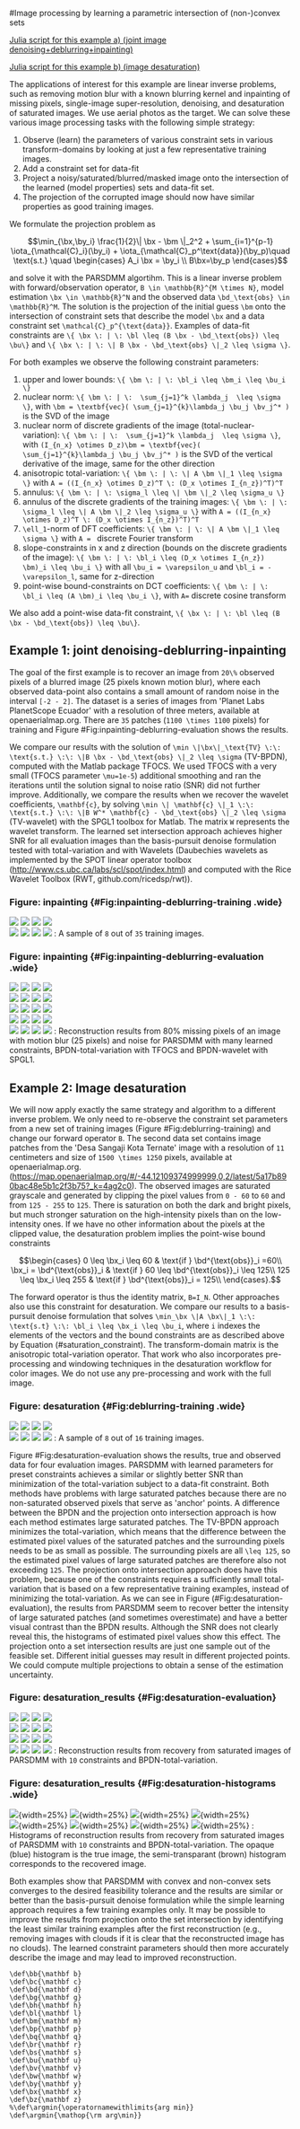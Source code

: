 #Image processing by learning a parametric intersection of (non-)convex sets

[Julia script for this example a) (joint image denoising+deblurring+inpainting)](../examples/Ecuador_deblurring_inpainting/deblurring_inpainting_by_constraint_learning_SA.jl)

[Julia script for this example b) (image desaturation)](../examples/Indonesia_deblurring/image_desaturation_by_constraint_learning.jl)

The applications of interest for this example are linear inverse problems, such as removing motion blur with a known blurring kernel and inpainting of missing pixels, single-image super-resolution, denoising, and desaturation of saturated images. We use aerial photos as the target. We can solve these various image processing tasks with the following simple strategy:

1. Observe (learn) the parameters of various constraint sets in various transform-domains by looking at just a few representative training images.
2. Add a constraint set for data-fit 
2. Project a noisy/saturated/blurred/masked image onto the intersection of the learned (model properties) sets and data-fit set.
3. The projection of the corrupted image should now have similar properties as good training images.

We formulate the projection problem as
```math #proj_intersect_lininvprob2
\min_{\bx,\by_i} \frac{1}{2}\| \bx - \bm \|_2^2 + \sum_{i=1}^{p-1} \iota_{\mathcal{C}_i}(\by_i) + \iota_{\mathcal{C}_p^\text{data}}(\by_p)\quad \text{s.t.} \quad \begin{cases}
A_i \bx = \by_i \\ B\bx=\by_p
\end{cases}
```
and solve it with the PARSDMM algortihm. This is a linear inverse problem with forward/observation operator, ``B \in \mathbb{R}^{M \times N}``, model estimation ``\bx \in \mathbb{R}^N`` and the observed data ``\bd_\text{obs} \in \mathbb{R}^M``. The solution is the projection of the initial guess ``\bm`` onto the intersection of constraint sets that describe the model ``\bx`` and a data constraint set ``\mathcal{C}_p^{\text{data}}``. Examples of data-fit constraints are ``\{ \bx \: | \: \bl \leq (B \bx - \bd_\text{obs}) \leq \bu\}`` and ``\{ \bx \: | \: \| B \bx - \bd_\text{obs} \|_2 \leq \sigma \}``. 

For both examples we observe the following constraint parameters:
 
1. upper and lower bounds: ``\{ \bm \: | \: \bl_i \leq \bm_i \leq \bu_i \}``
2. nuclear norm: ``\{ \bm \: | \:  \sum_{j=1}^k \lambda_j  \leq \sigma \}``, with ``\bm = \textbf{vec}( \sum_{j=1}^{k}\lambda_j \bu_j \bv_j^* )`` is the SVD of the image
3. nuclear norm of discrete gradients of the image (total-nuclear-variation): ``\{ \bm \: | \:  \sum_{j=1}^k \lambda_j  \leq \sigma \}``, with ``(I_{n_x} \otimes D_z)\bm = \textbf{vec}( \sum_{j=1}^{k}\lambda_j \bu_j \bv_j^* )`` is the SVD of the vertical derivative of the image, same for the other direction
4. anisotropic total-variation: ``\{ \bm \: | \: \| A \bm \|_1 \leq \sigma \}`` with ``A = ((I_{n_x} \otimes D_z)^T \: (D_x \otimes I_{n_z})^T)^T``
5. annulus: ``\{ \bm \: | \: \sigma_l \leq \| \bm \|_2 \leq \sigma_u \}``
6. annulus of the discrete gradients of the training images:  ``\{ \bm \: | \: \sigma_l \leq \| A \bm \|_2 \leq \sigma_u \}`` with ``A = ((I_{n_x} \otimes D_z)^T \: (D_x \otimes I_{n_z})^T)^T``
7. ``\ell_1``-norm of DFT coefficients: ``\{ \bm \: | \: \| A \bm \|_1 \leq \sigma \}`` with ``A = `` discrete Fourier transform
8. slope-constraints in x and z direction (bounds on the discrete gradients of the image): ``\{ \bm \: | \: \bl_i \leq (D_x \otimes I_{n_z}) \bm)_i \leq \bu_i \}`` with all ``\bu_i = \varepsilon_u`` and ``\bl_i = - \varepsilon_l``, same for z-direction
9. point-wise bound-constraints on DCT coefficients: ``\{ \bm \: | \: \bl_i \leq (A \bm)_i \leq \bu_i \}``, with ``A=`` discrete cosine transform

We also add a point-wise data-fit constraint, ``\{ \bx \: | \: \bl \leq (B \bx - \bd_\text{obs}) \leq \bu\}``.

## Example 1: joint denoising-deblurring-inpainting
The goal of the first example is to recover an image from ``20\%`` observed pixels of a blurred image (25 pixels known motion blur), where each observed data-point also contains a small amount of random noise in the interval ``[-2 - 2]``. The dataset is a series of images from 'Planet Labs PlanetScope Ecuador' with a resolution of three meters, available at openaerialmap.org. There are ``35`` patches (``1100 \times 1100`` pixels) for training and Figure #Fig:inpainting-deblurring-evaluation shows the results. 

We compare our results with the solution of ``\min \|\bx\|_\text{TV} \:\: \text{s.t.} \:\: \|B \bx - \bd_\text{obs} \|_2 \leq \sigma`` (TV-BPDN), computed with the Matlab package TFOCS. We used TFOCS with a very small (TFOCS parameter ``\mu=1e-5``) additional smoothing and ran the iterations until the solution signal to noise ratio (SNR) did not further improve. Additionally, we compare the results when we recover the wavelet coefficients, ``\mathbf{c}``, by solving ``\min \| \mathbf{c} \|_1 \:\: \text{s.t.} \:\: \|B W^* \mathbf{c} - \bd_\text{obs} \|_2 \leq \sigma`` (TV-wavelet) with the SPGL1 toolbox for Matlab. The matrix ``W`` represents the wavelet transform. The learned set intersection approach achieves higher SNR for all evaluation images than the basis-pursuit denoise formulation tested with total-variation and with Wavelets (Daubechies wavelets as implemented by the SPOT linear operator toolbox (http://www.cs.ubc.ca/labs/scl/spot/index.html) and computed with the Rice Wavelet Toolbox (RWT, github.com/ricedsp/rwt)).


### Figure:  inpainting {#Fig:inpainting-deblurring-training .wide}
![](images/inpainting_deblurring_figs/training_data_1.png)
![](images/inpainting_deblurring_figs/training_data_2.png)
![](images/inpainting_deblurring_figs/training_data_3.png)
![](images/inpainting_deblurring_figs/training_data_4.png)\
![](images/inpainting_deblurring_figs/training_data_5.png)
![](images/inpainting_deblurring_figs/training_data_6.png)
![](images/inpainting_deblurring_figs/training_data_7.png)
![](images/inpainting_deblurring_figs/training_data_8.png)
: A sample of ``8`` out of ``35`` training images.

### Figure:  inpainting {#Fig:inpainting-deblurring-evaluation .wide}
![](images/inpainting_deblurring_figs/deblurring_inpainting_observed1.png)
![](images/inpainting_deblurring_figs/deblurring_inpainting_observed2.png)
![](images/inpainting_deblurring_figs/deblurring_inpainting_observed3.png)
![](images/inpainting_deblurring_figs/deblurring_inpainting_observed4.png)\
![](images/inpainting_deblurring_figs/deblurring_inpainting_evaluation1.png)
![](images/inpainting_deblurring_figs/deblurring_inpainting_evaluation2.png)
![](images/inpainting_deblurring_figs/deblurring_inpainting_evaluation3.png)
![](images/inpainting_deblurring_figs/deblurring_inpainting_evaluation4.png)\
![](images/inpainting_deblurring_figs/PARSDMM_deblurring_inpainting1.png)
![](images/inpainting_deblurring_figs/PARSDMM_deblurring_inpainting2.png)
![](images/inpainting_deblurring_figs/PARSDMM_deblurring_inpainting3.png)
![](images/inpainting_deblurring_figs/PARSDMM_deblurring_inpainting4.png)\
![](images/inpainting_deblurring_figs/TFOCS_TV_inpainting1.png)
![](images/inpainting_deblurring_figs/TFOCS_TV_inpainting2.png)
![](images/inpainting_deblurring_figs/TFOCS_TV_inpainting3.png)
![](images/inpainting_deblurring_figs/TFOCS_TV_inpainting4.png)\
![](images/inpainting_deblurring_figs/SPGL1_wavelet_inpainting1.png)
![](images/inpainting_deblurring_figs/SPGL1_wavelet_inpainting2.png)
![](images/inpainting_deblurring_figs/SPGL1_wavelet_inpainting3.png)
![](images/inpainting_deblurring_figs/SPGL1_wavelet_inpainting4.png)
: Reconstruction results from 80% missing pixels of an image with motion blur (25 pixels) and noise for PARSDMM with many learned constraints, BPDN-total-variation with TFOCS and BPDN-wavelet with SPGL1.

## Example 2: Image desaturation
We will now apply exactly the same strategy and algorithm to a different inverse problem. We only need to re-observe the constraint set parameters from a new set of training images (Figure #Fig:deblurring-training) and change our forward operator ``B``.
The second data set contains image patches from the 'Desa Sangaji Kota Ternate' image with a resolution of ``11`` centimeters and size of ``1500 \times 1250`` pixels, available at openaerialmap.org. (https://map.openaerialmap.org/#/-44.12109374999999,0,2/latest/5a17b890bac48e5b1c2f3b75?_k=4ag2c0). The observed images are saturated grayscale and generated by clipping the pixel values from ``0 - 60`` to ``60`` and from ``125 - 255`` to ``125``. There is saturation on both the dark and bright pixels, but much stronger saturation on the high-intensity pixels than on the low-intensity ones. If we have no other information about the pixels at the clipped value, the desaturation problem implies the point-wise bound constraints

```math #saturation_constraint
\begin{cases}
0 \leq \bx_i \leq 60 & \text{if } \bd^{\text{obs}}_i =60\\
\bx_i = \bd^{\text{obs}}_i & \text{if } 60 \leq \bd^{\text{obs}}_i \leq 125\\
125 \leq \bx_i \leq 255 & \text{if } \bd^{\text{obs}}_i = 125\\
\end{cases}.
```
The forward operator is thus the identity matrix, ``B=I_N``. Other approaches also use this constraint for desaturation. We compare our results to a basis-pursuit denoise formulation that solves ``\min_\bx \|A \bx\|_1 \:\: \text{s.t} \:\: \bl_i \leq \bx_i \leq \bu_i``, where ``i`` indexes the elements of the vectors and the bound constraints are as described above by Equation (#saturation_constraint). The transform-domain matrix is the anisotropic total-variation operator. That work who also incorporates pre-processing and windowing techniques in the desaturation workflow for color images. We do not use any pre-processing and work with the full image. 

### Figure:  desaturation {#Fig:deblurring-training .wide}
![](images/desaturation_Ternate/training_data_1.png)
![](images/desaturation_Ternate/training_data_2.png)
![](images/desaturation_Ternate/training_data_3.png)
![](images/desaturation_Ternate/training_data_4.png)\
![](images/desaturation_Ternate/training_data_5.png)
![](images/desaturation_Ternate/training_data_6.png)
![](images/desaturation_Ternate/training_data_7.png)
![](images/desaturation_Ternate/training_data_8.png)
: A sample of ``8`` out of ``16`` training images.

Figure #Fig:desaturation-evaluation shows the results, true and observed data for four evaluation images. PARSDMM with learned parameters for preset constraints achieves a similar or slightly better SNR than minimization of the total-variation subject to a data-fit constraint. Both methods have problems with large saturated patches because there are no non-saturated observed pixels that serve as 'anchor' points. A difference between the BPDN and the projection onto intersection approach is how each method estimates large saturated patches. The TV-BPDN approach minimizes the total-variation, which means that the difference between the estimated pixel values of the saturated patches and the surrounding pixels needs to be as small as possible. The surrounding pixels are all ``\leq 125``, so the estimated pixel values of large saturated patches are therefore also not exceeding ``125``. The projection onto intersection approach does have this problem, because one of the constraints requires a sufficiently small total-variation that is based on a few representative training examples, instead of minimizing the total-variation. As we can see in Figure (#Fig:desaturation-evaluation), the results from PARSDMM seem to recover better the intensity of large saturated patches (and sometimes overestimate) and have a better visual contrast than the BPDN results. Although the SNR does not clearly reveal this, the histograms of estimated pixel values show this effect. The projection onto a set intersection results are just one sample out of the feasible set. Different initial guesses may result in different projected points. We could compute multiple projections to obtain a sense of the estimation uncertainty.

### Figure:  desaturation_results {#Fig:desaturation-evaluation}
![](images/desaturation_Ternate/desaturation_evaluation1.png)
![](images/desaturation_Ternate/desaturation_evaluation2.png)
![](images/desaturation_Ternate/desaturation_evaluation3.png)
![](images/desaturation_Ternate/desaturation_evaluation4.png)\
![](images/desaturation_Ternate/saturized_observed1.png)
![](images/desaturation_Ternate/saturized_observed2.png)
![](images/desaturation_Ternate/saturized_observed3.png)
![](images/desaturation_Ternate/saturized_observed4.png)\
![](images/desaturation_Ternate/PARSDMM_desaturation1.png)
![](images/desaturation_Ternate/PARSDMM_desaturation2.png)
![](images/desaturation_Ternate/PARSDMM_desaturation3.png)
![](images/desaturation_Ternate/PARSDMM_desaturation4.png)\
![](images/desaturation_Ternate/TV_BPDN_desaturation1.png)
![](images/desaturation_Ternate/TV_BPDN_desaturation2.png)
![](images/desaturation_Ternate/TV_BPDN_desaturation3.png)
![](images/desaturation_Ternate/TV_BPDN_desaturation4.png)
: Reconstruction results from recovery from saturated images of PARSDMM with ``10`` constraints and BPDN-total-variation.

### Figure:  desaturation_results {#Fig:desaturation-histograms .wide}
![](Figures/desaturation_Ternate/hist_desaturation_PARSDMM1){width=25%}
![](Figures/desaturation_Ternate/hist_desaturation_PARSDMM2){width=25%}
![](Figures/desaturation_Ternate/hist_desaturation_PARSDMM3){width=25%}
![](Figures/desaturation_Ternate/hist_desaturation_PARSDMM4){width=25%}\
![](Figures/desaturation_Ternate/hist_desaturation_TVBPDN1){width=25%}
![](Figures/desaturation_Ternate/hist_desaturation_TVBPDN2){width=25%}
![](Figures/desaturation_Ternate/hist_desaturation_TVBPDN3){width=25%}
![](Figures/desaturation_Ternate/hist_desaturation_TVBPDN4){width=25%}
: Histograms of reconstruction results from recovery from saturated images of PARSDMM with ``10`` constraints and BPDN-total-variation. The opaque (blue) histogram is the true image, the semi-transparant (brown) histogram corresponds to the recovered image.

Both examples show that PARSDMM with convex and non-convex sets converges to the desired feasibility tolerance and the results are similar or better than the basis-pursuit denoise formulation while the simple learning approach requires a few training examples only. It may be possible to improve the results from projection onto the set intersection by identifying the least similar training examples after the first reconstruction (e.g., removing images with clouds if it is clear that the reconstructed image has no clouds). The learned constraint parameters should then more accurately describe the image and may lead to improved reconstruction.




```math_def
\def\bb{\mathbf b}
\def\bc{\mathbf c}
\def\bd{\mathbf d}
\def\bg{\mathbf g}
\def\bh{\mathbf h}
\def\bl{\mathbf l}
\def\bm{\mathbf m}
\def\bp{\mathbf p}
\def\bq{\mathbf q}
\def\br{\mathbf r}
\def\bs{\mathbf s}
\def\bu{\mathbf u}
\def\bv{\mathbf v}
\def\bw{\mathbf w}
\def\by{\mathbf y}
\def\bx{\mathbf x}
\def\bz{\mathbf z}
%\def\argmin{\operatornamewithlimits{arg min}}
\def\argmin{\mathop{\rm arg\min}}
```